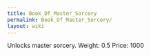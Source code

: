 ```yaml
---
title: Book_Of_Master_Sorcery
permalink: Book_Of_Master_Sorcery/
layout: wiki
---
```




 Unlocks master sorcery.
 Weight: 0.5
 Price: 1000